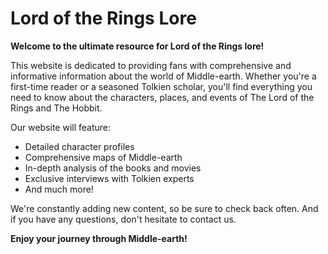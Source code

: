 # Lord of the Rings Lore

**Welcome to the ultimate resource for Lord of the Rings lore!**

This website is dedicated to providing fans with comprehensive and informative information about the world of Middle-earth. Whether you're a first-time reader or a seasoned Tolkien scholar, you'll find everything you need to know about the characters, places, and events of The Lord of the Rings and The Hobbit.

Our website will feature:

- Detailed character profiles
- Comprehensive maps of Middle-earth
- In-depth analysis of the books and movies
- Exclusive interviews with Tolkien experts
- And much more!

We're constantly adding new content, so be sure to check back often. And if you have any questions, don't hesitate to contact us.

**Enjoy your journey through Middle-earth!**
